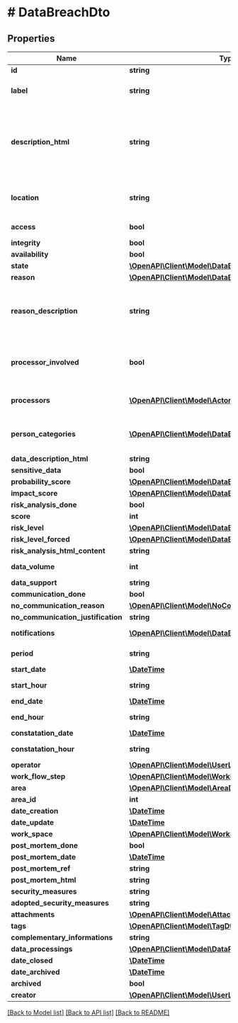 # # DataBreachDto

## Properties

Name | Type | Description | Notes
------------ | ------------- | ------------- | -------------
**id** | **string** |  | [optional]
**label** | **string** | Text label of the data breach |
**description_html** | **string** | Description of the data breach (HTML / rich text editor)  Html is automatically controller | [optional]
**location** | **string** | Location of the breach (Text description) | [optional]
**access** | **bool** | Data breach type | [optional]
**integrity** | **bool** |  | [optional]
**availability** | **bool** |  | [optional]
**state** | [**\OpenAPI\Client\Model\DataBreachState**](DataBreachState.md) |  | [optional]
**reason** | [**\OpenAPI\Client\Model\DataBreachReason**](DataBreachReason.md) |  | [optional]
**reason_description** | **string** | Further details on the data breach reason (text without html) | [optional]
**processor_involved** | **bool** | Wether the data breach involves or not processors | [optional]
**processors** | [**\OpenAPI\Client\Model\ActorDto[]**](ActorDto.md) | Data processors list involved | [optional]
**person_categories** | [**\OpenAPI\Client\Model\DataBreachPersonCategoryDto[]**](DataBreachPersonCategoryDto.md) | List of person categories concerned | [optional]
**data_description_html** | **string** |  | [optional]
**sensitive_data** | **bool** |  | [optional]
**probability_score** | [**\OpenAPI\Client\Model\DataBreachProbabilityScore**](DataBreachProbabilityScore.md) |  | [optional]
**impact_score** | [**\OpenAPI\Client\Model\DataBreachImpactScore**](DataBreachImpactScore.md) |  | [optional]
**risk_analysis_done** | **bool** |  | [optional]
**score** | **int** |  | [optional]
**risk_level** | [**\OpenAPI\Client\Model\DataBreachRiskLevel**](DataBreachRiskLevel.md) |  | [optional]
**risk_level_forced** | [**\OpenAPI\Client\Model\DataBreachRiskLevel**](DataBreachRiskLevel.md) |  | [optional]
**risk_analysis_html_content** | **string** |  | [optional]
**data_volume** | **int** | Nb data involved | [optional]
**data_support** | **string** |  | [optional]
**communication_done** | **bool** |  | [optional]
**no_communication_reason** | [**\OpenAPI\Client\Model\NoCommunicationReason**](NoCommunicationReason.md) |  | [optional]
**no_communication_justification** | **string** |  | [optional]
**notifications** | [**\OpenAPI\Client\Model\DataBreachNotificationDto[]**](DataBreachNotificationDto.md) | Notification types | [optional]
**period** | **string** |  | [optional] [readonly]
**start_date** | [**\DateTime**](\DateTime.md) | Start date |
**start_hour** | **string** | hh:mm:ss string format | [optional]
**end_date** | [**\DateTime**](\DateTime.md) |  | [optional]
**end_hour** | **string** | hh:mm:ss string format | [optional]
**constatation_date** | [**\DateTime**](\DateTime.md) |  | [optional]
**constatation_hour** | **string** | hh:mm:ss string format | [optional]
**operator** | [**\OpenAPI\Client\Model\UserLightDto**](UserLightDto.md) |  | [optional]
**work_flow_step** | [**\OpenAPI\Client\Model\WorkFlowStepDto**](WorkFlowStepDto.md) |  | [optional]
**area** | [**\OpenAPI\Client\Model\AreaDto**](AreaDto.md) |  | [optional]
**area_id** | **int** |  | [optional]
**date_creation** | [**\DateTime**](\DateTime.md) |  | [optional]
**date_update** | [**\DateTime**](\DateTime.md) |  | [optional]
**work_space** | [**\OpenAPI\Client\Model\WorkSpaceDto**](WorkSpaceDto.md) |  | [optional]
**post_mortem_done** | **bool** |  | [optional]
**post_mortem_date** | [**\DateTime**](\DateTime.md) |  | [optional]
**post_mortem_ref** | **string** |  | [optional]
**post_mortem_html** | **string** |  | [optional]
**security_measures** | **string** |  | [optional]
**adopted_security_measures** | **string** |  | [optional]
**attachments** | [**\OpenAPI\Client\Model\AttachmentDto[]**](AttachmentDto.md) |  | [optional]
**tags** | [**\OpenAPI\Client\Model\TagDto[]**](TagDto.md) |  | [optional]
**complementary_informations** | **string** |  | [optional]
**data_processings** | [**\OpenAPI\Client\Model\DataProcessingLightDto[]**](DataProcessingLightDto.md) |  | [optional]
**date_closed** | [**\DateTime**](\DateTime.md) |  | [optional]
**date_archived** | [**\DateTime**](\DateTime.md) |  | [optional]
**archived** | **bool** |  | [optional]
**creator** | [**\OpenAPI\Client\Model\UserLightDto**](UserLightDto.md) |  | [optional]

[[Back to Model list]](../../README.md#models) [[Back to API list]](../../README.md#endpoints) [[Back to README]](../../README.md)
